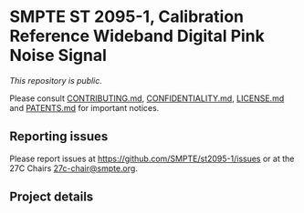 # SMPTE ST 2095-1, Calibration Reference Wideband Digital Pink Noise Signal

_This repository is public._ 

Please consult [CONTRIBUTING.md](./CONTRIBUTING.md), [CONFIDENTIALITY.md](./CONFIDENTIALITY.md), [LICENSE.md](./LICENSE.md) and [PATENTS.md](./PATENTS.md) for important notices.

## Reporting issues

Please report issues at <https://github.com/SMPTE/st2095-1/issues> or at the 27C Chairs <27c-chair@smpte.org>.

## Project details

<description from AG-06>

<and other useful information>